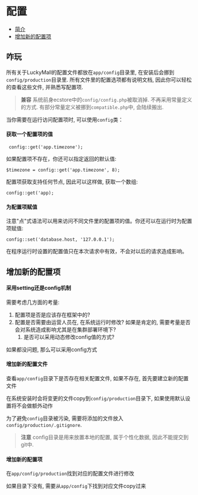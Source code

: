 # 配置

- [简介](#introduction)
- [增加新的配置项](#new-configuration-item)

<a name="introduction"></a>
## 咋玩

所有关于LuckyMall的配置文件都放在`app/config`目录里, 在安装后会挪到`config/production`目录里. 所有文件里的配置选项都有说明文档, 因此你可以轻松的查看这些文件, 并熟悉写配置项.

> **兼容** 系统前身ecstore中的`config/config.php`被取消掉. 不再采用常量定义的方式. 有部分常量定义被挪到`compatible.php`中, 会陆续搬出.


当你需要在运行访问配置项时, 可以使用`config`类：

#### 获取一个配置项的值

     config::get('app.timezone');

如果配置项不存在，你还可以指定返回的默认值:

    $timezone = config::get('app.timezone', 8);

配置项获取支持任何节点, 因此可以这样做, 获取一个数组:

    config::get('app);

#### 为配置项赋值
注意"点"式语法可以用来访问不同文件里的配置项的值。你还可以在运行时为配置项赋值:

	config::set('database.host, '127.0.0.1');

在程序运行时设置的配置值只在本次请求中有效，不会对以后的请求造成影响。

<a name="new-configuration-item"></a>

## 增加新的配置项
#### 采用setting还是config机制
需要考虑几方面的考量:

1. 配置项是否是应该存在框架中的?
1. 配置是否需要由运营人员在, 在系统运行时修改? 如果是肯定的, 需要考量是否会对系统造成影响尤其是在集群部署环境下?
   1. 是否可以采用动态修改config值的方式?

如果都没问题, 那么可以采用config方式

#### 增加新的配置文件
查看`app/config`目录下是否存在相关配置文件, 如果不存在, 首先要建立新的配置文件

在系统安装时会将变更的文件copy到`config/production`目录下, 如果使用默认设置将不会做额外动作

为了避免`config`目录被污染, 需要将添加的文件放入`config/production/.gitignore`.

> **注意** config目录是用来放置本地的配置, 属于个性化数据, 因此不能提交到git中. 

#### 增加新的配置项
在`app/config/production`找到对应的配置文件进行修改

如果目录下没有, 需要从`app/config`下找到对应文件copy过来


